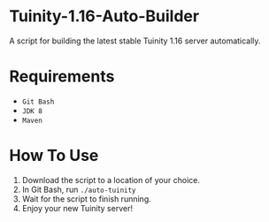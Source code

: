 # Tuinity-1.16-Auto-Builder
A script for building the latest stable Tuinity 1.16 server automatically.

# Requirements
- `Git Bash`
- `JDK 8`
- `Maven`

# How To Use
1. Download the script to a location of your choice.
2. In Git Bash, run `./auto-tuinity`
3. Wait for the script to finish running.
4. Enjoy your new Tuinity server!
